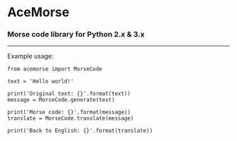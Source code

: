 # AceMorse
### Morse code library for Python 2.x & 3.x

---
Example usage:

    from acemorse import MorseCode
    
    text = 'Hello world!'
    
    print('Original text: {}'.format(text))
    message = MorseCode.generate(text)
    
    print('Morse code: {}'.format(message))
    translate = MorseCode.translate(message)
    
    print('Back to English: {}'.format(translate))
